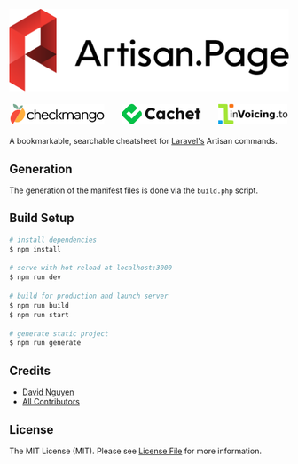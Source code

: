 <p align="center">
  <picture>
    <source media="(prefers-color-scheme: dark)" srcset="assets/img/logo-dark.svg">
    <img src="assets/img/logo.svg" alt="The Laravel Artisan Cheatsheet" />
  </picture>
</p>

<p align="center" style="display: flex; gap: 2rem; justify-content: center; width: 100%; align-items: center; height: 50px">
    <a href="https://checkmango.com">
        <img src="https://github.com/hoangsvit/artisan.page/raw/master/public/sponsors/checkmango.svg" alt="Checkmango" height="36">
    </a>
    <a href="https://cachethq.io">
        <img src="https://github.com/hoangsvit/artisan.page/raw/master/public/sponsors/cachet.svg" alt="Cachet" height="36">
    </a>
    <a href="https://invoicing.to">
        <img src="https://github.com/hoangsvit/artisan.page/raw/master/public/sponsors/invoicing-to.svg" alt="Invoicing.to" height="36">
    </a>
</p>

A bookmarkable, searchable cheatsheet for [Laravel's](https://laravel.com) Artisan commands.

## Generation

The generation of the manifest files is done via the `build.php` script.

## Build Setup

```bash
# install dependencies
$ npm install

# serve with hot reload at localhost:3000
$ npm run dev

# build for production and launch server
$ npm run build
$ npm run start

# generate static project
$ npm run generate
```

## Credits

- [David Nguyen](https://github.com/hoangsvit)
- [All Contributors](../../contributors)

## License

The MIT License (MIT). Please see [License File](LICENSE.md) for more information.

